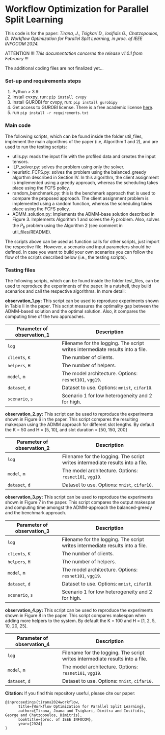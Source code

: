 # Workflow Optimization for Parallel Split Learning

This code is for the paper: _Tirana, J., Tsigkari D., Iosifidis G., Chatzopoulos, D. Workflow Optimization for Parallel Split Learning, in proc. of IEEE INFOCOM 2024._

ATTENTION !!! *This documentation concerns the release v1.0.1 from February* !!!

The additional coding files are not finalized yet...

### Set-up and requirements steps

1. Python > 3.9
2. Install cvxpy, run: `pip install cvxpy`
3. Install GUROBI for cvxpy, run:  `pip install gurobipy`
4. Get access to GUROBI license. There is a free academic license [here](https://www.gurobi.com/academia/academic-program-and-licenses/).
5. run `pip install -r requirements.txt`
    
### Main code
The following scripts, which can be found inside the folder util_files, implement the main algorithms of the paper (i.e, Algorithm 1 and 2), and are used to run the testing scripts:

- utils.py: reads the input file with the profiled data and creates the input tensors.
- ILP_solver.py: solves the problem using only the solver.
- heuristic_FCFS.py: solves the problem using the balanced_greedy algorthm described in Section IV. In this algorithm, the client assignment is implemented using a greedy approach, whereas the scheduling takes place using the FCFS policy.
- random_benchmark.py: this is the benchmark approach that is used to compare the proposed approach. The client assignment problem is implemented using a random function, whereas the scheduling takes place using the FCFS policy.
- ADMM_solution.py: Implements the ADMM-base solution described in Figure 3. Implements Algorithm 1 and solves the $P_f$ problem. Also, solves the $P_b$ problem using the Algorithm 2 (see comment in util_files/README).

The scripts above can be used as function calls for other scripts, just import the respective file. However, a scenario and input parameters should be defined.
In case you want to build your own scenarios you can follow the flow of the scripts described below (i.e., the testing scripts).  

### Testing files
The following scripts, which can be found inside the folder test_files, can be used to reproduce the experiments of the paper.
In a nutshell, they build scenarios and call the respective algorithms.
In more detail:

**observation_1.py:** 
        This script can be used to reproduce experiments shown in Table II in the paper. 
        This script measures the optimality gap between the ADMM-based solution and the optimal solution. Also, it compares the computing time of the two approaches.
        

| Parameter of observation_1                      | Description                                 |
| ----------------------------- | ---------------------------------------- |
| `log` | Filename for the logging. The script writes intermediate results into a file. |
| `clients`, `K`| The number of clients. |
| `helpers`, `H`| The number of helpers. |
| `model`, `m` | The model architecture. Options: `resnet101`, `vgg19`. |
| `dataset`, `d` | Dataset to use. Options: `mnist`, `cifar10`. |
| `scenario`, `s` | Scenario 1 for low heterogeneity and 2 for high. |

**observation_2.py:**
      This script can be used to reproduce the experiments shown in Figure 6 in the paper. 
      This script compares the resulting makespan using the ADMM approach for different slot lengths.
      By default the K = 50 and H = [5, 10], and slot duration = [50, 150, 200]

| Parameter of observation_2                      | Description                                 |
| ----------------------------- | ---------------------------------------- |
| `log` | Filename for the logging. The script writes intermediate results into a file. |
| `model`, `m` | The model architecture. Options: `resnet101`, `vgg19`. |
| `dataset`, `d` | Dataset to use. Options: `mnist`, `cifar10`. |


**observation_3.py:**
      This script can be used to reproduce the experiments shown in Figure 7 in the paper. 
      This script compares the output makespan and computing time amongst the ADMM-approach the balanced-greedy and the benchmark approach.
        

| Parameter of observation_3                      | Description                                 |
| ----------------------------- | ---------------------------------------- |
| `log` | Filename for the logging. The script writes intermediate results into a file. |
| `clients`, `K`| The number of clients. |
| `helpers`, `H`| The number of helpers. |
| `model`, `m` | The model architecture. Options: `resnet101`, `vgg19`. |
| `dataset`, `d` | Dataset to use. Options: `mnist`, `cifar10`. |
| `scenario`, `s` | Scenario 1 for low heterogeneity and 2 for high. |


**observation_4.py:**
This script can be used to reproduce the experiments shown in Figure 8 in the paper. 
This script compares makespan when adding more helpers to the system.
By default the K = 100 and H = [1, 2, 5, 10, 20, 25].

| Parameter of observation_4                      | Description                                 |
| ----------------------------- | ---------------------------------------- |
| `log` | Filename for the logging. The script writes intermediate results into a file. |
| `model`, `m` | The model architecture. Options: `resnet101`, `vgg19`. |
| `dataset`, `d` | Dataset to use. Options: `mnist`, `cifar10`. |


**Citation:**
If you find this repository useful, please cite our paper:

```
@inproceedings{tirana2024workflow,
      title={Workflow Optimization for Parallel Split Learning},
      author={Tirana, Joana and Tsigkari, Dimitra and Iosifidis, George and Chatzopoulos, Dimitris},
      booktitle={proc. of IEEE INFOCOM},
      year={2024}
}
```
